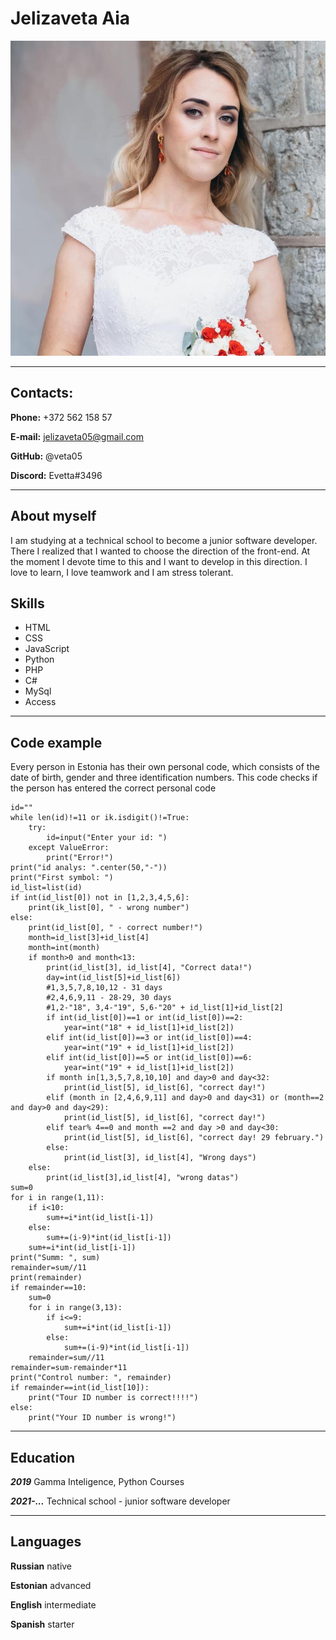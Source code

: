 # Jelizaveta Aia

![photo](photo.jpg "My photo")
******
## Contacts:
**Phone:** +372 562 158 57

**E-mail:** jelizaveta05@gmail.com 

**GitHub:** @veta05

**Discord:** Evetta#3496
***
## About myself

I am studying at a technical school to become a junior software developer. There I realized that I wanted to choose the direction of the front-end. At the moment I devote time to this and I want to develop in this direction.
I love to learn, I love teamwork and I am stress tolerant.

## Skills
* HTML
* CSS
* JavaScript
* Python
* PHP
* C#
* MySql
* Access

***
## Code example
Every person in Estonia has their own personal code, which consists of the date of birth, gender and three identification numbers. This code checks if the person has entered the correct personal code
```
id=""
while len(id)!=11 or ik.isdigit()!=True:
    try:
        id=input("Enter your id: ")
    except ValueError:
        print("Error!")
print("id analys: ".center(50,"-"))
print("First symbol: ")
id_list=list(id)
if int(id_list[0]) not in [1,2,3,4,5,6]:
    print(ik_list[0], " - wrong number")
else:
    print(id_list[0], " - correct number!")
    month=id_list[3]+id_list[4]
    month=int(month)
    if month>0 and month<13:
        print(id_list[3], id_list[4], "Correct data!")
        day=int(id_list[5]+id_list[6])
        #1,3,5,7,8,10,12 - 31 days
        #2,4,6,9,11 - 28-29, 30 days
        #1,2-"18", 3,4-"19", 5,6-"20" + id_list[1]+id_list[2]
        if int(id_list[0])==1 or int(id_list[0])==2:
            year=int("18" + id_list[1]+id_list[2])
        elif int(id_list[0])==3 or int(id_list[0])==4:
            year=int("19" + id_list[1]+id_list[2])
        elif int(id_list[0])==5 or int(id_list[0])==6:
            year=int("19" + id_list[1]+id_list[2])
        if month in[1,3,5,7,8,10,10] and day>0 and day<32:
            print(id_list[5], id_list[6], "correct day!")
        elif (month in [2,4,6,9,11] and day>0 and day<31) or (month==2 and day>0 and day<29):
            print(id_list[5], id_list[6], "correct day!")
        elif tear% 4==0 and month ==2 and day >0 and day<30:
            print(id_list[5], id_list[6], "correct day! 29 february.")
        else:
            print(id_list[3], id_list[4], "Wrong days")
    else:
        print(id_list[3],id_list[4], "wrong datas")
sum=0
for i in range(1,11):
    if i<10:
        sum+=i*int(id_list[i-1])
    else:
        sum+=(i-9)*int(id_list[i-1])
    sum+=i*int(id_list[i-1])
print("Summ: ", sum)
remainder=sum//11
print(remainder)
if remainder==10:
    sum=0
    for i in range(3,13):
        if i<=9:
            sum+=i*int(id_list[i-1])
        else:
            sum+=(i-9)*int(id_list[i-1])
    remainder=sum//11
remainder=sum-remainder*11
print("Control number: ", remainder)
if remainder==int(id_list[10]):
    print("Tour ID number is correct!!!!")
else:
    print("Your ID number is wrong!")
```

***
## Education
***2019*** Gamma Inteligence, Python Courses

***2021-...*** Technical school - junior software developer

***
## Languages
**Russian** native

**Estonian** advanced

**English** intermediate

**Spanish** starter